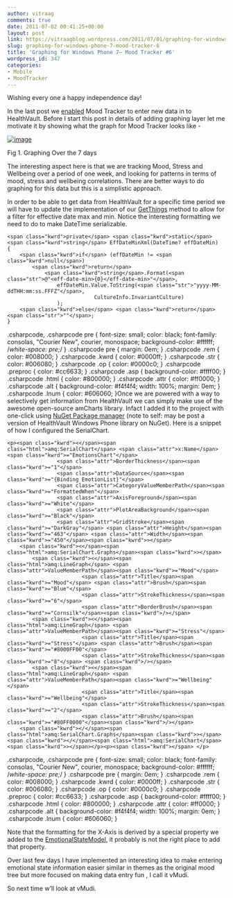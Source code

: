 ```yaml
---
author: vitraag
comments: true
date: 2011-07-02 00:41:25+00:00
layout: post
link: https://vitraagblog.wordpress.com/2011/07/01/graphing-for-windows-phone-7-mood-tracker-6/
slug: graphing-for-windows-phone-7-mood-tracker-6
title: 'Graphing for Windows Phone 7– Mood Tracker #6'
wordpress_id: 347
categories:
- Mobile
- MoodTracker
---
```


Wishing every one a happy independence day!

 

In the last post we [enabled](http://healthblog.vitraag.com/2011/06/entering-new-data-with-mood-tracker-5/) Mood Tracker to enter new data in to HealthVault. Before I start this post in details of adding graphing layer let me motivate it by showing what the graph for Mood Tracker looks like -

 

[![image]({{site.images}}/2011/07/image_thumb.png)]({{site.images}}/2011/07/image.png)

 

Fig 1. Graphing Over the 7 days

 

The interesting aspect here is that we are tracking Mood, Stress and Wellbeing over a period of one week, and looking for patterns in terms of mood, stress and wellbeing correlations. There are better ways to do graphing for this data but this is a simplistic approach.

 

In order to be able to get data from HealthVault for a specific time period we will have to update the implementation of our [GetThings](https://github.com/vaibhavb/moodtracker/blob/master/MoodTracker/HealthVaultMethods.cs) method to allow for a filter for effective date max and min. Notice the interesting formatting we need to do to make DateTime serializable.

 
    
    <span class="kwrd">private</span> <span class="kwrd">static</span> <span class="kwrd">string</span> EffDateMinXml(DateTime? effDateMin)
    {
        <span class="kwrd">if</span> (effDateMin != <span class="kwrd">null</span>)
            <span class="kwrd">return</span>
                <span class="kwrd">string</span>.Format(<span class="str">@"<eff-date-min>{0}</eff-date-min>"</span>,
                    effDateMin.Value.ToString(<span class="str">"yyyy-MM-ddTHH:mm:ss.FFFZ"</span>,
                                CultureInfo.InvariantCulture)
                    );
        <span class="kwrd">else</span> <span class="kwrd">return</span> <span class="str">""</span>;
    }







.csharpcode, .csharpcode pre
{
	font-size: small;
	color: black;
	font-family: consolas, "Courier New", courier, monospace;
	background-color: #ffffff;
	/*white-space: pre;*/
}
.csharpcode pre { margin: 0em; }
.csharpcode .rem { color: #008000; }
.csharpcode .kwrd { color: #0000ff; }
.csharpcode .str { color: #006080; }
.csharpcode .op { color: #0000c0; }
.csharpcode .preproc { color: #cc6633; }
.csharpcode .asp { background-color: #ffff00; }
.csharpcode .html { color: #800000; }
.csharpcode .attr { color: #ff0000; }
.csharpcode .alt 
{
	background-color: #f4f4f4;
	width: 100%;
	margin: 0em;
}
.csharpcode .lnum { color: #606060; }Once we are powered with a way to selectively get information from HealthVault we can simply make use of the awesome open-source amCharts library. Infact I added it to the project with one-click using [NuGet Package manager](http://www.nuget.org/List/Packages/amChartsQuickCharts) (note to self: may be post a version of HealthVault Windows Phone library on NuGet). Here is a snippet of how I configured the SerialChart.




    
    <p><span class="kwrd"><</span><span class="html">amq:SerialChart</span> <span class="attr">x:Name</span><span class="kwrd">="EmotionsChart"</span>
                    <span class="attr">BorderThickness</span><span class="kwrd">="1"</span>
                    <span class="attr">DataSource</span><span class="kwrd">="{Binding EmotionList}"</span> 
                    <span class="attr">CategoryValueMemberPath</span><span class="kwrd">="FormattedWhen"</span>
                    <span class="attr">AxisForeground</span><span class="kwrd">="White"</span>
                    <span class="attr">PlotAreaBackground</span><span class="kwrd">="Black"</span>
                    <span class="attr">GridStroke</span><span class="kwrd">="DarkGray"</span> <span class="attr">Height</span><span class="kwrd">="463"</span> <span class="attr">Width</span><span class="kwrd">="450"</span><span class="kwrd">></span>
        <span class="kwrd"><</span><span class="html">amq:SerialChart.Graphs</span><span class="kwrd">></span>
            <span class="kwrd"><</span><span class="html">amq:LineGraph</span> <span class="attr">ValueMemberPath</span><span class="kwrd">="Mood"</span> 
                            <span class="attr">Title</span><span class="kwrd">="Mood"</span> <span class="attr">Brush</span><span class="kwrd">="Blue"</span>
                            <span class="attr">StrokeThickness</span><span class="kwrd">="6"</span>
                            <span class="attr">BorderBrush</span><span class="kwrd">="Cornsilk"</span><span class="kwrd">/></span>
            <span class="kwrd"><</span><span class="html">amq:LineGraph</span> <span class="attr">ValueMemberPath</span><span class="kwrd">="Stress"</span> 
                            <span class="attr">Title</span><span class="kwrd">="Stress"</span> <span class="attr">Brush</span><span class="kwrd">="#8000FF00"</span> 
                            <span class="attr">StrokeThickness</span><span class="kwrd">="8"</span> <span class="kwrd">/></span>
            <span class="kwrd"><</span><span class="html">amq:LineGraph</span> <span class="attr">ValueMemberPath</span><span class="kwrd">="Wellbeing"</span> 
                            <span class="attr">Title</span><span class="kwrd">="Wellbeing"</span> 
                            <span class="attr">StrokeThickness</span><span class="kwrd">="2"</span>
                            <span class="attr">Brush</span><span class="kwrd">="#80FF0000"</span><span class="kwrd">/></span>
        <span class="kwrd"></</span><span class="html">amq:SerialChart.Graphs</span><span class="kwrd">></span>
    <span class="kwrd"></</span><span class="html">amq:SerialChart</span><span class="kwrd">></span></p><p><span class="kwrd"></span> </p>




.csharpcode, .csharpcode pre
{
	font-size: small;
	color: black;
	font-family: consolas, "Courier New", courier, monospace;
	background-color: #ffffff;
	/*white-space: pre;*/
}
.csharpcode pre { margin: 0em; }
.csharpcode .rem { color: #008000; }
.csharpcode .kwrd { color: #0000ff; }
.csharpcode .str { color: #006080; }
.csharpcode .op { color: #0000c0; }
.csharpcode .preproc { color: #cc6633; }
.csharpcode .asp { background-color: #ffff00; }
.csharpcode .html { color: #800000; }
.csharpcode .attr { color: #ff0000; }
.csharpcode .alt 
{
	background-color: #f4f4f4;
	width: 100%;
	margin: 0em;
}
.csharpcode .lnum { color: #606060; }



Note that the formatting for the X-Axis is derived by a special property we added to the [EmotionalStateModel](https://github.com/vaibhavb/moodtracker/blob/master/MoodTracker/EmotionalStateModel.cs), it probably is not the right place to add that property.





Over last few days I have implemented an interesting idea to make entering emotional state information easier similar in themes as the original mood tree but more focused on making data entry fun , I call it vMudi.





So next time w’ll look at vMudi.
